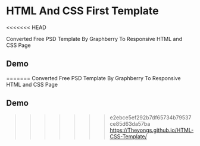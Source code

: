 # HTML And CSS First Template
<<<<<<< HEAD

Converted Free PSD Template By Graphberry To Responsive HTML and CSS Page

## Demo

=======
Converted Free PSD Template By Graphberry To Responsive HTML and CSS Page
## Demo
>>>>>>> e2ebce5ef292b7df65734b79537ce85d63da57ba
https://Theyongs.github.io/HTML-CSS-Template/
